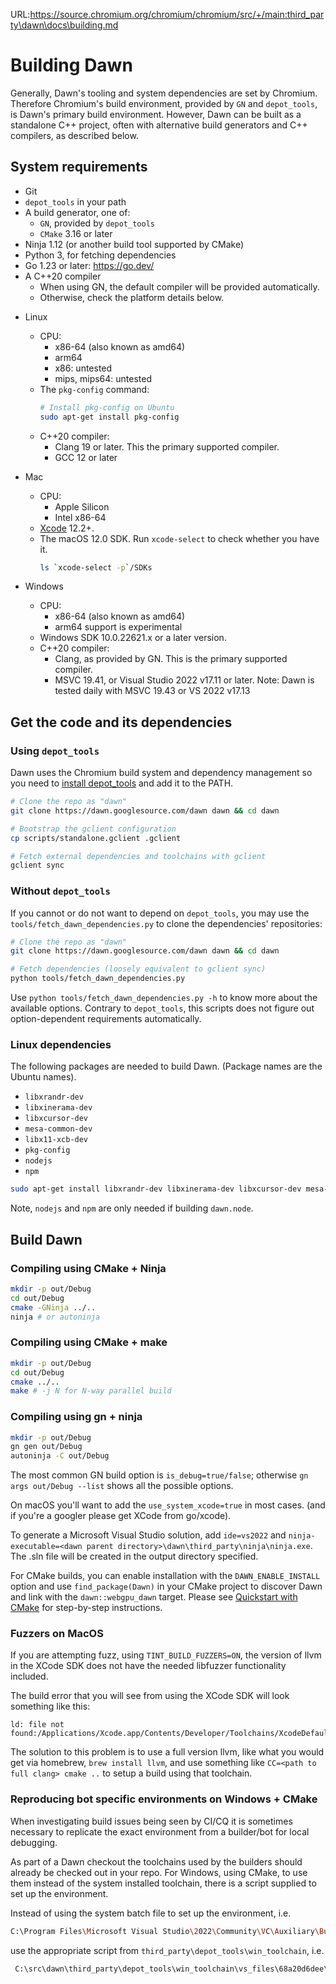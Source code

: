 URL:https://source.chromium.org/chromium/chromium/src/+/main:third_party\dawn\docs\building.md
# Building Dawn

Generally, Dawn's tooling and system dependencies are set by Chromium.
Therefore Chromium's build environment, provided by `GN` and `depot_tools`,
is Dawn's primary build environment. However, Dawn can be built as a
standalone C++ project, often with alternative build generators and C++
compilers, as described below.

## System requirements

 * Git
 * `depot_tools` in your path
 * A build generator, one of:
    * `GN`, provided by `depot_tools`
    * `CMake` 3.16 or later
 * Ninja 1.12 (or another build tool supported by CMake)
 * Python 3, for fetching dependencies
 * Go 1.23 or later: https://go.dev/
 * A C++20 compiler
    * When using GN, the default compiler will be provided automatically.
    * Otherwise, check the platform details below.

- Linux
  - CPU:
    - x86-64 (also known as amd64)
    - arm64
    - x86: untested
    - mips, mips64: untested
  - The `pkg-config` command:
    ```sh
    # Install pkg-config on Ubuntu
    sudo apt-get install pkg-config
    ```
  - C++20 compiler:
    - Clang 19 or later. This the primary supported compiler.
    - GCC 12 or later

- Mac
  - CPU:
    - Apple Silicon
    - Intel x86-64
  - [Xcode](https://developer.apple.com/xcode/) 12.2+.
  - The macOS 12.0 SDK. Run `xcode-select` to check whether you have it.
    ```sh
    ls `xcode-select -p`/SDKs
    ```

- Windows
  - CPU:
    - x86-64 (also known as amd64)
    - arm64 support is experimental
  - Windows SDK 10.0.22621.x or a later version.
  - C++20 compiler:
    - Clang, as provided by GN. This is the primary supported compiler.
    - MSVC 19.41, or Visual Studio 2022 v17.11 or later.
      Note: Dawn is tested daily with MSVC 19.43 or VS 2022 v17.13


## Get the code and its dependencies

### Using `depot_tools`

Dawn uses the Chromium build system and dependency management so you need to [install depot_tools] and add it to the PATH.

[install depot_tools]: http://commondatastorage.googleapis.com/chrome-infra-docs/flat/depot_tools/docs/html/depot_tools_tutorial.html#_setting_up

```sh
# Clone the repo as "dawn"
git clone https://dawn.googlesource.com/dawn dawn && cd dawn

# Bootstrap the gclient configuration
cp scripts/standalone.gclient .gclient

# Fetch external dependencies and toolchains with gclient
gclient sync
```

### Without `depot_tools`

If you cannot or do not want to depend on `depot_tools`, you may use the `tools/fetch_dawn_dependencies.py` to clone the dependencies' repositories:

```sh
# Clone the repo as "dawn"
git clone https://dawn.googlesource.com/dawn dawn && cd dawn

# Fetch dependencies (loosely equivalent to gclient sync)
python tools/fetch_dawn_dependencies.py
```

Use `python tools/fetch_dawn_dependencies.py -h` to know more about the available options.
Contrary to `depot_tools`, this scripts does not figure out option-dependent requirements automatically.

### Linux dependencies

The following packages are needed to build Dawn. (Package names are the Ubuntu names).

* `libxrandr-dev`
* `libxinerama-dev`
* `libxcursor-dev`
* `mesa-common-dev`
* `libx11-xcb-dev`
* `pkg-config`
* `nodejs`
* `npm`

```sh
sudo apt-get install libxrandr-dev libxinerama-dev libxcursor-dev mesa-common-dev libx11-xcb-dev pkg-config nodejs npm
```

Note, `nodejs` and `npm` are only needed if building `dawn.node`.


## Build Dawn

### Compiling using CMake + Ninja
```sh
mkdir -p out/Debug
cd out/Debug
cmake -GNinja ../..
ninja # or autoninja
```

### Compiling using CMake + make
```sh
mkdir -p out/Debug
cd out/Debug
cmake ../..
make # -j N for N-way parallel build
```

### Compiling using gn + ninja
```sh
mkdir -p out/Debug
gn gen out/Debug
autoninja -C out/Debug
```

The most common GN build option is `is_debug=true/false`; otherwise
`gn args out/Debug --list` shows all the possible options.

On macOS you'll want to add the `use_system_xcode=true` in most cases.
(and if you're a googler please get XCode from go/xcode).

To generate a Microsoft Visual Studio solution, add `ide=vs2022` and
`ninja-executable=<dawn parent directory>\dawn\third_party\ninja\ninja.exe`.
The .sln file will be created in the output directory specified.

For CMake builds, you can enable installation with the `DAWN_ENABLE_INSTALL` option
and use `find_package(Dawn)` in your CMake project to discover Dawn and link with
the `dawn::webgpu_dawn` target. Please see [Quickstart with CMake](./quickstart-cmake.md)
for step-by-step instructions.

### Fuzzers on MacOS
If you are attempting fuzz, using `TINT_BUILD_FUZZERS=ON`, the version of llvm
in the XCode SDK does not have the needed libfuzzer functionality included.

The build error that you will see from using the XCode SDK will look something
like this:
```
ld: file not found:/Applications/Xcode.app/Contents/Developer/Toolchains/XcodeDefault.xctoolchain/usr/lib/clang/11.0.0/lib/darwin/libclang_rt.fuzzer_osx.a
```

The solution to this problem is to use a full version llvm, like what you would
get via homebrew, `brew install llvm`, and use something like `CC=<path to full
clang> cmake ..` to setup a build using that toolchain.

### Reproducing bot specific environments on Windows + CMake
When investigating build issues being seen by CI/CQ it is sometimes necessary
to replicate the exact environment from a builder/bot for local debugging.

As part of a Dawn checkout the toolchains used by the builders should already be
checked out in your repo. For Windows, using CMake, to use them instead of the
system installed toolchain, there is a script supplied to set up the
environment.

Instead of using the system batch file to set up the environment, i.e.
```sh
C:\Program Files\Microsoft Visual Studio\2022\Community\VC\Auxiliary\Build\vcvars64.bat
```
use the appropriate script from `third_party\depot_tools\win_toolchain`, i.e.
```sh
 C:\src\dawn\third_party\depot_tools\win_toolchain\vs_files\68a20d6dee\Windows Kits\10\bin\SetEnv.cmd
```

